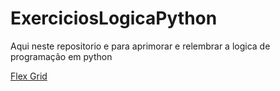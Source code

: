 # ExerciciosLogicaPython
Aqui neste repositorio e para aprimorar e relembrar a logica de programação em python

<a href=“https://wiki.python.org.br/ListaDeExercicios“>Flex Grid</a>